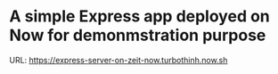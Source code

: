 # A simple Express app deployed on Now for demonmstration purpose

URL: https://express-server-on-zeit-now.turbothinh.now.sh